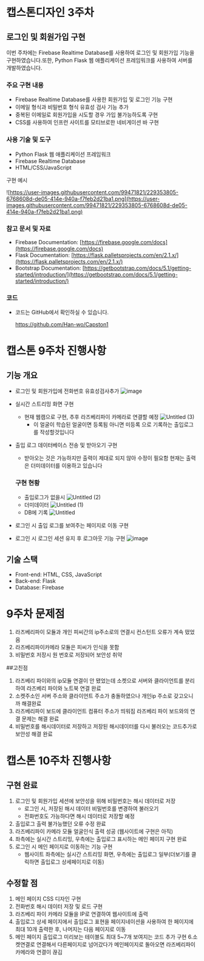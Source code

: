 # 캡스톤디자인 3주차

## 로그인 및 회원가입 구현

이번 주차에는 Firebase Realtime Database를 사용하여 로그인 및 회원가입 기능을 구현하였습니다.또한, Python Flask 웹 애플리케이션 프레임워크를 사용하여 서버를 개발하였습니다.

### 주요 구현 내용

- Firebase Realtime Database를 사용한 회원가입 및 로그인 기능 구현
- 이메일 형식과 비밀번호 형식 유효성 검사 기능 추가
- 중복된 이메일로 회원가입을 시도할 경우 가입 불가능하도록 구현
- CSS를 사용하여 인프런 사이트를 모티브로한 네비게이션 바 구현

### 사용 기술 및 도구

- Python Flask 웹 애플리케이션 프레임워크
- Firebase Realtime Database
- HTML/CSS/JavaScript

구현 예시 

![https://user-images.githubusercontent.com/99471821/229353805-6768608d-de05-414e-940a-f7feb2d21ba1.png](https://user-images.githubusercontent.com/99471821/229353805-6768608d-de05-414e-940a-f7feb2d21ba1.png)

### 참고 문서 및 자료

- Firebase Documentation: [https://firebase.google.com/docs](https://firebase.google.com/docs)
- Flask Documentation: [https://flask.palletsprojects.com/en/2.1.x/](https://flask.palletsprojects.com/en/2.1.x/)
- Bootstrap Documentation: [https://getbootstrap.com/docs/5.1/getting-started/introduction/](https://getbootstrap.com/docs/5.1/getting-started/introduction/)

### 코드

- 코드는 GitHub에서 확인하실 수 있습니다.
    
    https://github.com/Han-wo/Capston1



# 캡스톤 9주차 진행사항

## 기능 개요
- 로그인 및 회원가입에 전화번호 유효성검사추가
    ![image](https://user-images.githubusercontent.com/99471821/236740245-67e041bc-f23e-47b3-9e24-1051f2cd38ec.png)
    
- 실시간 스트리밍 화면 구현
    - 현재 웹캠으로 구현, 추후 라즈베리파이 카메라로 연결할 예정
    ![Untitled (3)](https://user-images.githubusercontent.com/99471821/236741096-1608a0c0-e672-4bfa-af3f-fb9434e1346f.png)
        - 이 얼굴이 학습된 얼굴이면 등록됨 아니면 미등록 으로 기록하는 출입로그를 작성할것입니다
    
- 출입 로그 데이터베이스 전송 및 받아오기 구현
    - 받아오는 것은 가능하지만 출력이 제대로 되지 않아 수정이 필요함 현재는 출력은 더미데이터를 이용하고 있습니다
     ###  구현 현황
     
     -  출입로그가 없을시
        ![Untitled (2)](https://user-images.githubusercontent.com/99471821/236741025-33a0f5b5-60ea-46be-aeec-a37331cf8db9.png)
     - 더미데이터
        ![Untitled (1)](https://user-images.githubusercontent.com/99471821/236740963-5f197c5e-57cb-4031-bd15-c810a97d9546.png)
     - DB에 기록
        ![Untitled](https://user-images.githubusercontent.com/99471821/236740801-d4b52952-07cd-41da-a7ea-ea2d044e5ec9.png)

    
- 로그인 시 출입 로그를 보여주는 페이지로 이동 구현
    
- 로그인 시 로그인 세션 유지 후 로그아웃 기능 구현
    ![image](https://user-images.githubusercontent.com/99471821/236741325-b32f251e-2adc-457f-9005-8a511d1aac51.png)


## 기술 스택
- Front-end: HTML, CSS, JavaScript
- Back-end: Flask
- Database: Firebase 


# 9주차 문제점
1. 라즈베리파이 모듈과 개인 피씨간의 ip주소로의 연결시 컨스턴트 오류가 계속 떴었음
2. 라즈베리파이카메라 모듈은 피씨가 인식을 못함
3. 비밀번호 저장시 원 번호로 저장되어 보안성 취약

##고친점
1. 라즈베리 파이와의 ip모듈 연결이 안 됐었는데 소켓으로 서버와 클라이언트를 분리하여 라즈베리 파이와 노트북 연결 완료
2. 소켓주소인 서버 주소와 클라이언트 주소가 충돌하였으나 개인ip 주소로 갖고오니까 해결완료
3. 라즈베리파이 보드에 클라이언트 컴퓨터 주소가 띄워짐 
라즈베리 파이 보드와의 연결 문제는 해결 완료
4. 비밀번호를 해시데이터로 저장하고 저장된 해시데이터를 다시 불러오는 코드추가로 보안성 해결 완료




# 캡스톤 10주차 진행사항

## 구현 완료

1. 로그인 및 회원가입 세션에 보안성을 위해 비밀번호는 해시 데이터로 저장
    - 로그인 시, 저장된 해시 데이터 비밀번호를 변경하여 불러오기
    - 전화번호도 가능하다면 해시 데이터로 저장할 예정
2. 출입로그 출력 불가능했던 오류 수정 완료
3. 라즈베리파이 카메라 모듈 얼굴인식 출력 성공 (웹사이트에 구현은 아직)
4. 좌측에는 실시간 스트리밍, 우측에는 출입로그 표시하는 메인 페이지 구현 완료
5. 로그인 시 메인 페이지로 이동하는 기능 구현
    - 웹사이트 좌측에는 실시간 스트리밍 화면, 우측에는 출입로그 일부(더보기를 클릭하면 출입로그 상세페이지로 이동)

## 수정할 점

1. 메인 페이지 CSS 디자인 구현
2. 전화번호 해시 데이터 저장 및 로드 구현
3. 라즈베리 파이 카메라 모듈을 IP로 연결하여 웹사이트에 출력
4. 출입로그 상세 페이지에서 출입로그 표현을 페이지네이션을 사용하여 한 페이지에 최대 10개 출력한 후, 나머지는 다음 페이지로 이동
5. 메인 페이지 출입로그 미리보는 테이블도 최대 5~7개 보여지는 코드 추가 구현
6.소켓연결로 연결해서 다른페이지로 넘어갔다가 메인페이지로 돌아오면 라즈베리파이카메라와 연결이 끊김

